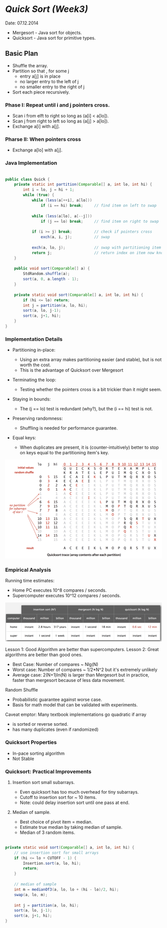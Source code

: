 # *Quick Sort (Week3)*

Date: 07.12.2014

* Mergesort - Java sort for objects.
* Quicksort - Java sort for primitive types.

## Basic Plan

* Shuffle the array.
* Partition so that , for some j
    - entry a[j] is in place
    - no larger entry to the left of j
    - no smaller entry to the right of j
* Sort each piece recursively.


### Phase I: Repeat until i and j pointers cross.
*   Scan i from elft to right so long as (a[i] < a[lo]).
*   Scan j from right to left so long as (a[j] > a[lo]).
*   Exchange a[i] with a[j].


### Pharse II: When pointers cross
*   Exchange a[lo] with a[j].

### Java Implementation

```java

public class Quick {
    private static int partition(Comparable[] a, int lo, int hi) {
        int i = lo, j = hi + 1;
        while (true) {
            while (less(a[++i], a[lo]))
                if (i == hi) break;     // find item on left to swap
            
            while (less(a[lo], a[--j]))
                if (j == lo) break;     // find item on right to swap
            
            if (i >= j) break;          // check if pointers cross
                exch(a, i, j);          // swap
            
            exch(a, lo, j);             // swap with partitioning item
            return j;                   // return index on item now known to be in place
    }
    
    public void sort(Comparable[] a) {
        StdRandom.shuffle(a);
        sort(a, 0, a.length - 1);
    }
    
    private static void sort(Comparable[] a, int lo, int hi) {
        if (hi <= lo) return;
        int j = partition(a, lo, hi);
        sort(a, lo, j-1);
        sort(a, j+1, hi);
    }
}
```

### Implementation Details

* Partitioning in-place: 
    * Using an extra array makes partitioning easier (and stable), but is not worth the cost.
    * This is the advantage of Quicksort over Mergesort
    
* Terminating the loop: 
    * Testing whether the pointers cross is a bit trickier than it might seem.

* Staying in bounds: 
    * The (j == lo) test is redundant (why?), but the (i == hi) test is not.

* Preserving randomness: 
    * Shuffling is needed for performance guarantee.

* Equal keys: 
    * When duplicates are present, it is (counter-intuitively) better to stop on keys equal to the partitioning item's key.

![quick](misc/quick.png)

### Empirical Analysis

Running time estimates:

* Home PC executes 10^8 compares / seconds.
* Supercomputer executes 10^12 compares / seconds.

![emp](misc/emp.png)

Lesson 1: Good Algorithm are better than supercomputers.
Lesson 2: Great algorithms are better than good ones.


* Best Case: Number of compares ~ Nlg(N)
* Worst case: Number of compares ~ 1/2*N^2 but it's extremely unlikely
* Average case: 2(N+1)ln(N) is larger than Mergesort but in practice, faster than mergesort because of less data movement.


Random Shuffle
* Probabilistic guarantee against worse case.
* Basis for math model that can be validated with experiments.

Caveat emptor: Many textbook implementations go quadratic if array
* is sorted or reverse sorted.
* has many duplicates (even if randomized)


### Quicksort Properties

* In-pace sorting algorithm
* Not Stable

### Quicksort: Practical Improvements

1. Insertion sort small subarrays.
    * Even quicksort has too much overhead for tiny subarrays.
    * Cutoff to insertion sort for ~ 10 items.
    * Note: could delay insertion sort until one pass at end.

2. Median of sample.
    * Best choice of pivot item = median.
    * Estimate true median by taking median of sample.
    * Median of 3 random items.


```java

private static void sort(Comparable[] a, int lo, int hi) {
    // use insertion sort for small arrays
    if (hi <= lo + CUTOFF - 1) {
        Insertion.sort(a, lo, hi);
        return;
    }
    
    // median of sample
    int m = medianOf3(a, lo, lo + (hi - lo)/2, hi);
    swap(a, lo, m);
    
    int j = partition(a, lo, hi);
    sort(a, lo, j-1);
    sort(a, j+1, hi);
}
```


